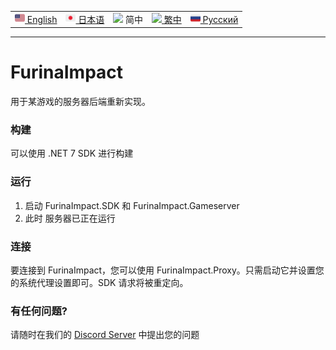 <div align="center">
<table>
  <tr>
    <td valign="center"><a href="README.md"><img src="https://github.com/twitter/twemoji/blob/master/assets/svg/1f1fa-1f1f8.svg" width="16"/> English</td>
    <td valign="center"><a href="/docs/README_ja-JP.md"><img src="https://raw.githubusercontent.com/twitter/twemoji/d94f4cf793e6d5ca592aa00f58a88f6a4229ad43/assets/svg/1f1ef-1f1f5.svg" width="16"/> 日本语</a></td>
        <td valign="center"><img src="https://em-content.zobj.net/thumbs/120/twitter/351/flag-china_1f1e8-1f1f3.png" width="16"/> 简中</a></td>
      <td valign="center"><a href="/docs/README_zh-TW.md"><img src="https://em-content.zobj.net/thumbs/120/twitter/351/flag-china_1f1e8-1f1f3.png" width="16"/> 繁中</a></td>
    <td valign="center"><a href="/docs/README_ru-ru.md"><img src="https://github.com/twitter/twemoji/blob/master/assets/svg/1f1f7-1f1fa.svg" width="16"/> Русский</a></td>
  </tr>
</table>
</div>
	    
---
<div align="center">
 </div> 
 
# FurinaImpact
用于某游戏的服务器后端重新实现。

### 构建
可以使用 .NET 7 SDK 进行构建

### 运行
1. 启动 FurinaImpact.SDK 和 FurinaImpact.Gameserver
2. 此时 服务器已正在运行

### 连接
要连接到 FurinaImpact，您可以使用 FurinaImpact.Proxy。只需启动它并设置您的系统代理设置即可。SDK 请求将被重定向。

### 有任何问题?
请随时在我们的 [Discord Server](https://discord.gg/sHZuMpCpVw) 中提出您的问题 
